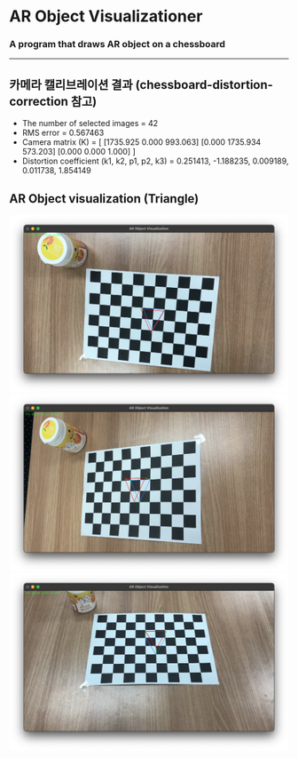 # AR Object Visualizationer
### A program that draws AR object on a chessboard
---
## 카메라 캘리브레이션 결과 (chessboard-distortion-correction 참고)
* The number of selected images = 42
* RMS error = 0.567463
* Camera matrix (K) = [
    [1735.925 0.000 993.063]
    [0.000 1735.934 573.203]
    [0.000 0.000 1.000]
]
* Distortion coefficient (k1, k2, p1, p2, k3) = 0.251413, -1.188235, 0.009189, 0.011738, 1.854149

## AR Object visualization (Triangle)
![ex1](./ex1.png)  
![ex2](./ex2.png)  
![ex3](./ex3.png)